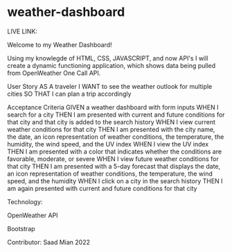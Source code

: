 # weather-dashboard


LIVE LINK: 

Welcome to my Weather Dashboard! 

Using my knowlegde of HTML, CSS, JAVASCRIPT, and now API's I will create a dynamic functioning application, which shows data being pulled from OpenWeather One Call API. 


User Story
AS A traveler
I WANT to see the weather outlook for multiple cities
SO THAT I can plan a trip accordingly


Acceptance Criteria
GIVEN a weather dashboard with form inputs
WHEN I search for a city
THEN I am presented with current and future conditions for that city and that city is added to the search history
WHEN I view current weather conditions for that city
THEN I am presented with the city name, the date, an icon representation of weather conditions, the temperature, the humidity, the wind speed, and the UV index
WHEN I view the UV index
THEN I am presented with a color that indicates whether the conditions are favorable, moderate, or severe
WHEN I view future weather conditions for that city
THEN I am presented with a 5-day forecast that displays the date, an icon representation of weather conditions, the temperature, the wind speed, and the humidity
WHEN I click on a city in the search history
THEN I am again presented with current and future conditions for that city


Technology: 

OpenWeather API 

Bootstrap 


Contributor: 
Saad Mian 
2022 